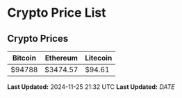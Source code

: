 # Crypto Price List

## Crypto Prices
| Bitcoin | Ethereum | Litecoin |
| ------- | -------- | -------- |
| $94788 | $3474.57 | $94.61 |
**Last Updated:** 2024-11-25 21:32 UTC
**Last Updated:** $DATE$
